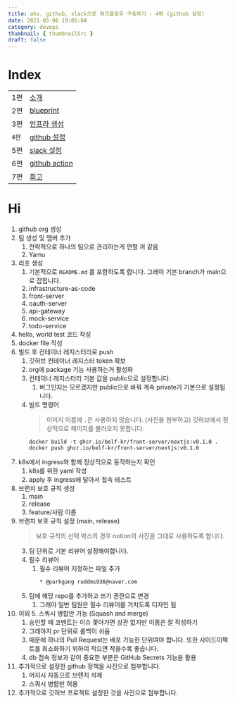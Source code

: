 ```yaml
---
title: aks, github, slack으로 워크플로우 구축하기 - 4편 (github 설정)
date: 2021-05-06 19:05:04
category: devops
thumbnail: { thumbnailSrc }
draft: false
---
```


# Index

|       |                                                            |
| ----- | ---------------------------------------------------------- |
| 1편   | [소개](/devops/workflows-with-aks-github-slack-1)          |
| 2편   | [blueprint](/devops/workflows-with-aks-github-slack-2)     |
| 3편   | [인프라 생성](/devops/workflows-with-aks-github-slack-3)   |
| `4편` | [github 설정](/devops/workflows-with-aks-github-slack-4)   |
| 5편   | [slack 설정](/devops/workflows-with-aks-github-slack-5)    |
| 6편   | [github action](/devops/workflows-with-aks-github-slack-6) |
| 7편   | [회고](/devops/workflows-with-aks-github-slack-7)          |

# Hi

1. github org 생성
2. 팀 생성 및 맴버 추가
   1. 전략적으로 하나의 팀으로 관리하는게 편할 꺼 같음
   2. Yamu
3. 리포 생성
   1. 기본적으로 `README.md` 를 포함하도록 합니다. 그래야 기본 branch가 main으로 잡힙니다.
   1. infrastructure-as-code
   1. front-server
   1. oauth-server
   1. api-gateway
   1. mock-service
   1. todo-service
4. hello, world test 코드 작성
5. docker file 작성
6. 빌드 후 컨테이너 레지스터리로 push
   1. 깃허브 컨테이너 레지스터 token 확보
   1. org에 package 기능 사용하는거 활성화
   1. 컨테이너 레지스터리 기본 값을 public으로 설정합니다.
      1. 버그인지는 모르겠지만 public으로 바꿔 계속 private가 기본으로 설정됩니다.
   1. 빌드 명령어
      > 이미지 이름에 `.`은 사용하지 않습니다. (사진을 첨부하고) 깃허브에서 정상적으로 페이지를 불러오지 못합니다.
      ```shell
      docker build -t ghcr.io/belf-kr/front-server/nextjs:v0.1.0 .
      docker push ghcr.io/belf-kr/front-server/nextjs:v0.1.0
      ```
7. k8s에서 ingress와 함께 정상적으로 동작하는지 확인
   1. k8s를 위한 yaml 작성
   1. apply 후 ingress에 달아서 접속 테스트
8. 브랜치 보호 규칙 생성
   1. main
   2. release
   3. feature/사람 이름
9. 브랜치 보호 규칙 설정 (main, release)
   > 보호 규칙의 선택 박스의 경우 notion의 사진을 그대로 사용하도록 합니다.
   3. 팀 단위로 기본 리뷰어 설정해야합니다.
   4. 필수 리뷰어
      1. 필수 리뷰어 지정하는 파일 추가
         ```
         * @parkgang ruddms936@naver.com
         ```
   5. 팀에 해당 repo를 추가하고 쓰기 권한으로 변경
      1. 그래야 일반 팀원은 필수 리뷰어를 거치도록 디자인 됨
10. 이외
    5. 스쿼시 병합만 가능 (Squash and merge)
       1. 승인할 때 코멘트는 이슈 쫓아가면 상관 없지만 이름은 잘 작성하기
       2. 그래야지 pr 단위로 롤백이 쉬움
       3. 때문에 하나의 Pull Request는 배포 가능한 단위여야 합니다. 또한 사이드이펙트를 최소화하기 위하여 작으면 작을수록 좋습니다.
       4. db 접속 정보과 같이 중요한 부분은 GitHub Secrets 기능을 활용
11. 추가적으로 설정한 github 정책을 사진으로 첨부합니다.
    1. 머지시 자동으로 브랜치 삭제
    2. 스쿼시 병합만 허용
12. 추가적으로 깃허브 프로젝트 설정한 것을 사진으로 첨부합니다.
